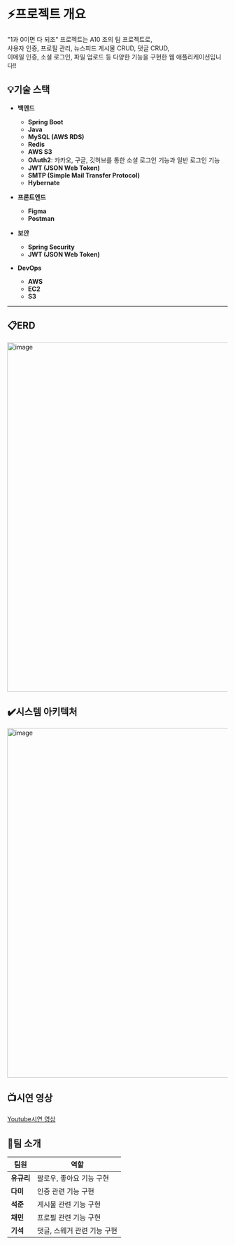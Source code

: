 # ⚡️프로젝트 개요
"1과 0이면 다 되조" 프로젝트는 A10 조의 팀 프로젝트로,  
사용자 인증, 프로필 관리, 뉴스피드 게시물 CRUD, 댓글 CRUD,  
이메일 인증, 소셜 로그인, 파일 업로드 등 다양한 기능을 구현한 웹 애플리케이션입니다!!


## 💡기술 스택

- **백엔드**
  - **Spring Boot**
  - **Java**
  - **MySQL (AWS RDS)**
  - **Redis**
  - **AWS S3**
  - **OAuth2**: 카카오, 구글, 깃허브를 통한 소셜 로그인 기능과 일반 로그인 기능
  - **JWT (JSON Web Token)**
  - **SMTP (Simple Mail Transfer Protocol)**
  - **Hybernate**


- **프론트엔드**
  - **Figma**
  - **Postman**

- **보안**
  - **Spring Security**
  - **JWT (JSON Web Token)**

- **DevOps**
  - **AWS**
  - **EC2**
  - **S3**

---
## 📋ERD
<img width="800" alt="image" src="https://github.com/OneAndZeroAreEnough/OneAndZeroBest/assets/85047035/f80cc21e-d7dd-4b77-8189-545cd9330e00">

## ✔️시스템 아키텍처
<img width="800" alt="image" src="https://github.com/OneAndZeroAreEnough/OneAndZeroBest/assets/85047035/ab760e40-a2c0-4333-908b-2bbe825b4d95">



## 📺시연 영상
[Youtube시연 영상](https://www.youtube.com/watch?v=XvyJzAnMmXo&t=27s)

## 🙋팀 소개

| 팀원 | 역할 |
|---|---|
| **유규리** |팔로우, 좋아요 기능 구현|
| **다미**|	인증 관련 기능 구현|
| **석준**|	게시물 관련 기능 구현|
| **채민**|	프로필 관련 기능 구현|
| **기석**|	댓글, 스웨거 관련 기능 구현|

